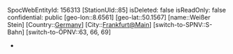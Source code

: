 ﻿---
location: [50.1567,8.6561]
type: Station
tags:
- geo/Station

---
SpocWebEntityId: 156313
[StationUId::85]
isDeleted: false
isReadOnly: false
confidential: public
[geo-lon::8.6561]
[geo-lat::50.1567]
[name::Weißer Stein]
[Country::[Germany](geo/Continent/Europe/Germany.md)]
[City::[Frankfurt@Main](geo/Continent/Europe/Germany/Hessen/Frankfurt@Main.md)]
[switch-to-SPNV::S-Bahn]
[switch-to-ÖPNV::63, 66, 69]

-
